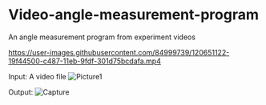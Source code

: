 # Video-angle-measurement-program
An angle measurement program from experiment videos


https://user-images.githubusercontent.com/84999739/120651122-19f44500-c487-11eb-9fdf-301d75bcdafa.mp4



Input:
A video file
![Picture1](https://user-images.githubusercontent.com/84999739/120643644-18268380-c47f-11eb-8551-86694c802431.png)


Output:
![Capture](https://user-images.githubusercontent.com/84999739/120631529-a9422e00-c470-11eb-9e46-83b123630c67.JPG)

